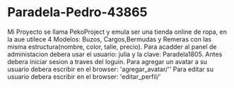 # Paradela-Pedro-43865
Mi Proyecto se llama PekoProject y emula ser una tienda online de ropa, en la aue utilece 4 Modelos: Buzos, Cargos,Bermudas y Remeras con las misma estructura(nombre, color, talle, precio).
Para acadder al panel de administacion debera usar el usuario: julia y la clave: Paradela1805. Antes debera iniciar sesion a traves del loguin.
Para agregar un avatar a su usuario debera escribir en el browser: 'agregar_avatar/''
Para editar su usuario debera escribir en el browser: 'editar_perfil/'
